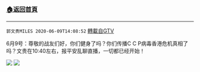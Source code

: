 ﻿###  [:house:返回首頁](https://github.com/ourhimalayas/txt)
---

`郭文贵MILES 2020-06-09T14:08:52` [轉載自GTV](https://gtv.org/web/#/UserInfo/5e596957357cc612d35a8044)

6月9号：尊敬的战友们好，你们健身了吗？你们传播C C P病毒香港危机真相了吗？文贵在10:40左右，报平安乱聊直播，一切都已经开始！

![](https://filegroup.gtv.org/cdn-cgi/image/width=600/https://filegroup.gtv.org/group2/default/20200609/14/08/1/eb0810813849b5312ff93eaf41d1f66e.jpeg)
![](https://filegroup.gtv.org/cdn-cgi/image/width=600/https://filegroup.gtv.org/group2/default/20200609/14/08/1/f24dda6cbed8ea77df91e6a34e392e59.jpeg)
